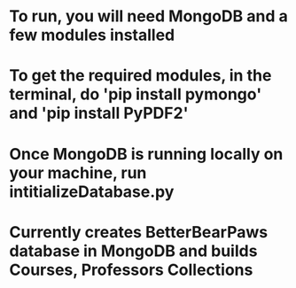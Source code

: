 # To run, you will need MongoDB and a few modules installed
# To get the required modules, in the terminal, do 'pip install pymongo' and 'pip install PyPDF2'
# Once MongoDB is running locally on your machine, run intitializeDatabase.py

# Currently creates BetterBearPaws database in MongoDB and builds Courses, Professors Collections
